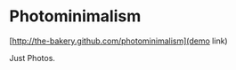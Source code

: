 Photominimalism
===============

[http://the-bakery.github.com/photominimalism](demo link)

Just Photos.
